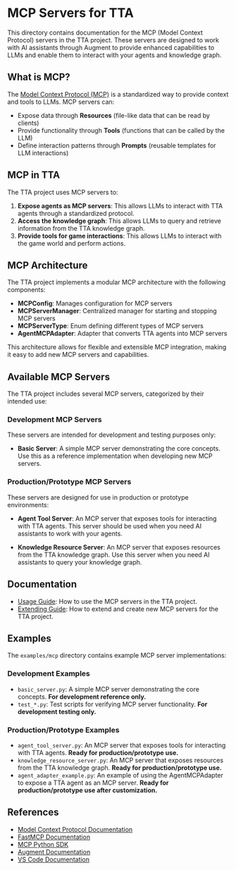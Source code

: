 # MCP Servers for TTA

This directory contains documentation for the MCP (Model Context Protocol) servers in the TTA project. These servers are designed to work with AI assistants through Augment to provide enhanced capabilities to LLMs and enable them to interact with your agents and knowledge graph.

## What is MCP?

The [Model Context Protocol (MCP)](https://modelcontextprotocol.io) is a standardized way to provide context and tools to LLMs. MCP servers can:

- Expose data through **Resources** (file-like data that can be read by clients)
- Provide functionality through **Tools** (functions that can be called by the LLM)
- Define interaction patterns through **Prompts** (reusable templates for LLM interactions)

## MCP in TTA

The TTA project uses MCP servers to:

1. **Expose agents as MCP servers**: This allows LLMs to interact with TTA agents through a standardized protocol.
2. **Access the knowledge graph**: This allows LLMs to query and retrieve information from the TTA knowledge graph.
3. **Provide tools for game interactions**: This allows LLMs to interact with the game world and perform actions.

## MCP Architecture

The TTA project implements a modular MCP architecture with the following components:

- **MCPConfig**: Manages configuration for MCP servers
- **MCPServerManager**: Centralized manager for starting and stopping MCP servers
- **MCPServerType**: Enum defining different types of MCP servers
- **AgentMCPAdapter**: Adapter that converts TTA agents into MCP servers

This architecture allows for flexible and extensible MCP integration, making it easy to add new MCP servers and capabilities.

## Available MCP Servers

The TTA project includes several MCP servers, categorized by their intended use:

### Development MCP Servers

These servers are intended for development and testing purposes only:

- **Basic Server**: A simple MCP server demonstrating the core concepts. Use this as a reference implementation when developing new MCP servers.

### Production/Prototype MCP Servers

These servers are designed for use in production or prototype environments:

- **Agent Tool Server**: An MCP server that exposes tools for interacting with TTA agents. This server should be used when you need AI assistants to work with your agents.

- **Knowledge Resource Server**: An MCP server that exposes resources from the TTA knowledge graph. Use this server when you need AI assistants to query your knowledge graph.

## Documentation

- [Usage Guide](usage.md): How to use the MCP servers in the TTA project.
- [Extending Guide](extending.md): How to extend and create new MCP servers for the TTA project.

## Examples

The `examples/mcp` directory contains example MCP server implementations:

### Development Examples

- `basic_server.py`: A simple MCP server demonstrating the core concepts. **For development reference only.**
- `test_*.py`: Test scripts for verifying MCP server functionality. **For development testing only.**

### Production/Prototype Examples

- `agent_tool_server.py`: An MCP server that exposes tools for interacting with TTA agents. **Ready for production/prototype use.**
- `knowledge_resource_server.py`: An MCP server that exposes resources from the TTA knowledge graph. **Ready for production/prototype use.**
- `agent_adapter_example.py`: An example of using the AgentMCPAdapter to expose a TTA agent as an MCP server. **Ready for production/prototype use after customization.**

## References

- [Model Context Protocol Documentation](https://modelcontextprotocol.io)
- [FastMCP Documentation](https://github.com/jlowin/fastmcp)
- [MCP Python SDK](https://github.com/modelcontextprotocol/python-sdk)
- [Augment Documentation](https://docs.augment.dev)
- [VS Code Documentation](https://code.visualstudio.com/docs)
